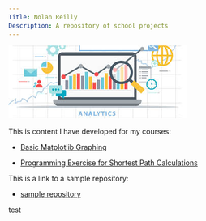 ```yaml
---
Title: Nolan Reilly
Description: A repository of school projects 
---
```


![My Pictures](/pics/analyticspic.jpg)

This is content I have developed for my courses:

- [Basic Matplotlib Graphing](/graphing/index.md)

- [Programming Exercise for Shortest Path Calculations](/shortest_path/reilly-m5.pdf)

This is a link to a sample repository:
- [sample repository](https://github.com/nolanpreilly/sample)

test
